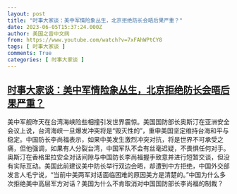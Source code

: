 ```yaml
---
layout: post
title: "时事大家谈：美中军情险象丛生，北京拒绝防长会晤后果严重？"
date: 2023-06-05T15:37:24.000Z
author: 美国之音中文网
from: https://www.youtube.com/watch?v=7xFAhWPtCY8
tags: [ 时事大家谈 ]
comments: True
categories: [ 时事大家谈 ]
---
```

<!--1685979444000-->
[时事大家谈：美中军情险象丛生，北京拒绝防长会晤后果严重？](https://www.youtube.com/watch?v=7xFAhWPtCY8)
------

<div>
美中军舰昨天在台湾海峡险些相撞引发世界震惊。美国国防部长奥斯汀在亚洲安全会议上说，台湾海峡一旦爆发冲突将是“毁灭性的”，重申美国坚定维持台海和平与稳定。中国防长李尚福表示，如果中美发生激烈冲突对抗，将是世界不可承受之痛，但他强调，如果有人分裂台湾，中国军队不会有丝毫迟疑，不畏惧任何对手。 奥斯汀在香格里拉安全对话间隙与中国防长李尚福握手致意并进行短暂交谈，但没有实际互动。美国此前建议美中防长举行双边会晤，却遭到中方拒绝，中国外交部发言人毛宁说，“当前中美两军对话面临困难的原因美方是清楚的。”中国为什么多次拒绝美中高层军方对话？美国为什么不肯取消对中国国防部长李尚福的制裁？
</div>
